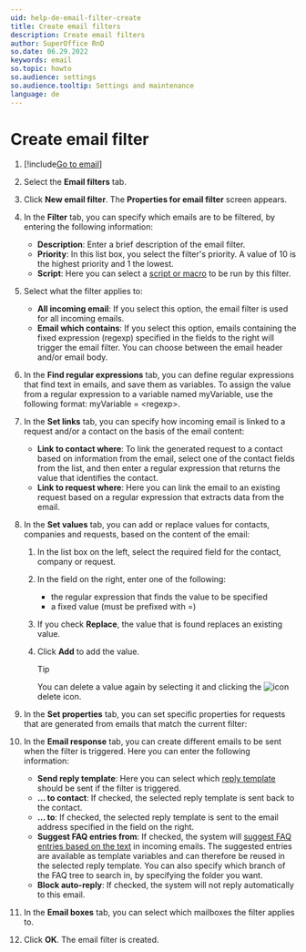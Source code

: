 ```yaml
---
uid: help-de-email-filter-create
title: Create email filters
description: Create email filters
author: SuperOffice RnD
so.date: 06.29.2022
keywords: email
so.topic: howto
so.audience: settings
so.audience.tooltip: Settings and maintenance
language: de
---
```


# Create email filter

1. [!include[Go to email](../includes/goto-email.md)]

1. Select the **Email filters** tab.

1. Click **New email filter**. The **Properties for email filter** screen appears.

1. In the **Filter** tab, you can specify which emails are to be filtered, by entering the following information:

    * **Description**: Enter a brief description of the email filter.
    * **Priority**: In this list box, you select the filter's priority. A value of 10 is the highest priority and 1 the lowest.
    * **Script**: Here you can select a [script or macro][1] to be run by this filter.

1. Select what the filter applies to:

    * **All incoming email**: If you select this option, the email filter is used for all incoming emails.
    * **Email which contains**: If you select this option, emails containing the fixed expression (regexp) specified in the fields to the right will trigger the email filter. You can choose between the email header and/or email body.

1. In the **Find regular expressions** tab, you can define regular expressions that find text in emails, and save them as variables. To assign the value from a regular expression to a variable named myVariable, use the following format: myVariable = &lt;regexp&gt;.

1. In the **Set links** tab, you can specify how incoming email is linked to a request and/or a contact on the basis of the email content:
    * **Link to contact where**: To link the generated request to a contact based on information from the email, select one of the contact fields from the list, and then enter a regular expression that returns the value that identifies the contact.
    * **Link to request where**: Here you can link the email to an existing request based on a regular expression that extracts data from the email.

1. In the **Set values** tab, you can add or replace values for contacts, companies and requests, based on the content of the email:
    1. In the list box on the left, select the required field for the contact, company or request.

    2. In the field on the right, enter one of the following:
        * the regular expression that finds the value to be specified
        * a fixed value (must be prefixed with =)

    3. If you check **Replace**, the value that is found replaces an existing value.

    4. Click **Add** to add the value.

        > [!TIP]
        > You can delete a value again by selecting it and clicking the ![icon][img1] delete icon.

1. In the **Set properties** tab, you can set specific properties for requests that are generated from emails that match the current filter:

1. In the **Email response** tab, you can create different emails to be sent when the filter is triggered. Here you can enter the following information:
    * **Send reply template**: Here you can select which [reply template][2] should be sent if the filter is triggered.
    * **... to contact**: If checked, the selected reply template is sent back to the contact.
    * **... to**: If checked, the selected reply template is sent to the email address specified in the field on the right.
    * **Suggest FAQ entries from**: If checked, the system will [suggest FAQ entries based on the text][3] in incoming emails. The suggested entries are available as template variables and can therefore be reused in the selected reply template. You can also specify which branch of the FAQ tree to search in, by specifying the folder you want.
    * **Block auto-reply**: If checked, the system will not reply automatically to this email.

1. In the **Email boxes** tab, you can select which mailboxes the filter applies to.

1. Click **OK**. The email filter is created.

<!-- Referenced links -->
[1]: ../../../../automation/crmscript/learn/index.md
[2]: ../../../../request/reply-templates/learn/index.md
[3]: ../../../../request/reply-templates/learn/create.md#faq

<!-- Referenced images -->
[img1]: ../../../../../../common/icons/delete-circle-red.png

